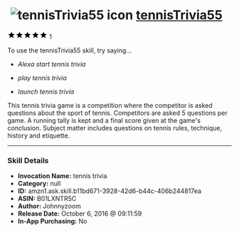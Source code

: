 # &nbsp;<img src="skill_icon" alt="tennisTrivia55 icon" width="36"> [tennisTrivia55](http://alexa.amazon.com/#skills/amzn1.ask.skill.b11bd671-3928-42d6-b44c-406b244817ea)
![5 stars](../../images/ic_star_black_18dp_1x.png)![5 stars](../../images/ic_star_black_18dp_1x.png)![5 stars](../../images/ic_star_black_18dp_1x.png)![5 stars](../../images/ic_star_black_18dp_1x.png)![5 stars](../../images/ic_star_black_18dp_1x.png) 1

To use the tennisTrivia55 skill, try saying...

* *Alexa start tennis trivia*

* *play tennis trivia*

* *launch tennis trivia*

This tennis trivia game is a competition where the competitor is asked questions about the sport of tennis. Competitors are asked 5 questions per game. A running tally is kept and a final score given at the game's conclusion. Subject matter includes questions on tennis rules, technique, history and etiquette.

***

### Skill Details

* **Invocation Name:** tennis trivia
* **Category:** null
* **ID:** amzn1.ask.skill.b11bd671-3928-42d6-b44c-406b244817ea
* **ASIN:** B01LXNTR5C
* **Author:** Johnnyzoom
* **Release Date:** October 6, 2016 @ 09:11:59
* **In-App Purchasing:** No
